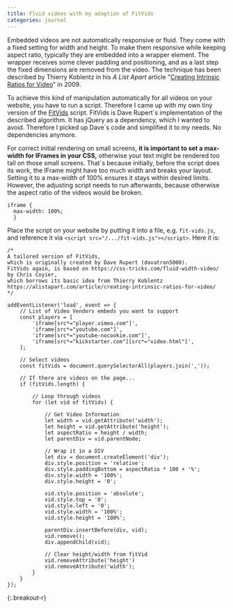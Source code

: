 ```yaml
---
title: Fluid videos with my adaption of FitVids
categories: journal
---
```

Embedded videos are not automatically responsive or fluid. They come with a fixed setting for width and height. To make them responsive while keeping aspect ratio, typically they are embedded into a wrapper element. The wrapper receives some clever padding and positioning, and as a last step the fixed dimensions are removed from the video. The technique has been described by Thierry Koblentz in his *A List Apart* article "[Creating Intrinsic Ratios for Video](https://alistapart.com/article/creating-intrinsic-ratios-for-video/)" in 2009.

To achieve this kind of manipulation automatically for all videos on your website, you have to run a script. Therefore I came up with my own tiny version of the [FitVids](http://fitvidsjs.com) script. FitVids is Dave Rupert´s implementation of the described algorithm. It has jQuery as a dependency, which I wanted to avoid. Therefore I picked up Dave´s code and simplified it to my needs. No dependencies anymore. 

For correct initial rendering on small screens, **it is important to set a max-width for IFrames in your CSS,** otherwise your text might be rendered too tall on those small screens. That´s because initially, before the script does its work, the IFrame might have too much width and breaks your layout. Setting it to a max-width of 100% ensures it stays within desired limits. However, the adjusting script needs to run afterwards, because otherwise the aspect ratio of the videos would be broken. 

```
iframe {
  max-width: 100%;
  }
```

Place the script on your website by putting it into a file, e.g. `fit-vids.js`, and reference it via `<script src="/.../fit-vids.js"></script>`. Here it is:

```
/*
A tailored version of FitVids, 
which is originally created by Dave Rupert (davatron5000).
FitVids again, is based on https://css-tricks.com/fluid-width-video/ by Chris Coyier, 
which borrows its basic idea from Thierry Koblentz
https://alistapart.com/article/creating-intrinsic-ratios-for-video/
*/

addEventListener('load', event => {
    // List of Video Vendors embeds you want to support
    const players = [
        'iframe[src*="player.vimeo.com"]',
        'iframe[src*="youtube.com"]',
        'iframe[src*="youtube-nocookie.com"]',
        'iframe[src*="kickstarter.com"][src*="video.html"]',
    ];

    // Select videos
    const fitVids = document.querySelectorAll(players.join(','));

    // If there are videos on the page...
    if (fitVids.length) {

        // Loop through videos
        for (let vid of fitVids) {

            // Get Video Information            
            let width = vid.getAttribute('width');
            let height = vid.getAttribute('height');
            let aspectRatio = height / width;
            let parentDiv = vid.parentNode;

            // Wrap it in a DIV
            let div = document.createElement('div');
            div.style.position = 'relative';
            div.style.paddingBottom = aspectRatio * 100 + '%';
            div.style.width = '100%';
            div.style.height = '0';

            vid.style.position = 'absolute';
            vid.style.top = '0';
            vid.style.left = '0';
            vid.style.width = '100%';
            vid.style.height = '100%';

            parentDiv.insertBefore(div, vid);
            vid.remove();
            div.appendChild(vid);

            // Clear height/width from fitVid
            vid.removeAttribute('height')
            vid.removeAttribute('width');
        }
    }
});
```
{:.breakout-r}